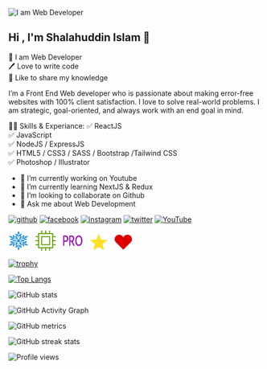 ![I am Web Developer](https://scontent.fdac8-1.fna.fbcdn.net/v/t1.6435-9/90941573_1069297533432452_3140343416680873984_n.jpg?_nc_cat=101&ccb=1-5&_nc_sid=e3f864&_nc_eui2=AeGm6OqlBzuilV3InQ74YRGk4N4joQV-laLg3iOhBX6VoigTEbzbH3bhAOKzDGmjuW8mrkDWRQpayEbLT1Bk22TG&_nc_ohc=jZSeS_HoAyEAX_BHNh7&_nc_ht=scontent.fdac8-1.fna&oh=00_AT8R_VjuRKgoZ9bPPLwu7wmHFjMSp2j6LpkO-QxuFfWuSA&oe=62602B11)
## Hi , I'm Shalahuddin Islam 👋
<p>
👑 I am Web Developer <br>
🖊️ Love to write code <br>
🎤 Like to share my knowledge <br> </p>

I’m a Front End Web developer who is passionate about making error-free websites with 100% client satisfaction. I love to solve real-world problems. I am strategic, goal-oriented, and always work with an end goal in mind.

👨‍💻 Skills & Experiance:
✅ ReactJS <br>
✅ JavaScript <br>
✅ NodeJS / ExpressJS  <br>
✅ HTML5 / CSS3 / SASS / Bootstrap /Tailwind CSS <br>
✅ Photoshop / Illustrator 

- 🔭 I’m currently working on Youtube 
- 🌱 I’m currently learning NextJS & Redux
- 👯 I’m looking to collaborate on Github 
- 💬 Ask me about Web Development 


[<img src='https://cdn.jsdelivr.net/npm/simple-icons@3.0.1/icons/github.svg' alt='github' height='40'>](https://github.com/Shalahuddin365)  [<img src='https://cdn.jsdelivr.net/npm/simple-icons@3.0.1/icons/facebook.svg' alt='facebook' height='40'>](https://www.facebook.com/shalahuddin011)  [<img src='https://cdn.jsdelivr.net/npm/simple-icons@3.0.1/icons/instagram.svg' alt='instagram' height='40'>](https://www.instagram.com/shalahuddin011/)  [<img src='https://cdn.jsdelivr.net/npm/simple-icons@3.0.1/icons/twitter.svg' alt='twitter' height='40'>](https://twitter.com/shalahuddin011)  [<img src='https://cdn.jsdelivr.net/npm/simple-icons@3.0.1/icons/youtube.svg' alt='YouTube' height='40'>](https://www.youtube.com/channel/UCx2AZeK69z7jabI6kBzXJQA)  

<a href='https://archiveprogram.github.com/'><img src='https://raw.githubusercontent.com/acervenky/animated-github-badges/master/assets/acbadge.gif' width='40' height='40'></a> <a href='https://docs.github.com/en/developers'><img src='https://raw.githubusercontent.com/acervenky/animated-github-badges/master/assets/devbadge.gif' width='40' height='40'></a> <a href='https://github.com/pricing'><img src='https://raw.githubusercontent.com/acervenky/animated-github-badges/master/assets/pro.gif' width='40' height='40'></a> <a href='https://stars.github.com/'><img src='https://raw.githubusercontent.com/acervenky/animated-github-badges/master/assets/starbadge.gif' width='35' height='35'></a> <a href='https://docs.github.com/en/github/supporting-the-open-source-community-with-github-sponsors'><img src='https://raw.githubusercontent.com/acervenky/animated-github-badges/master/assets/sponsorbadge.gif' width='35' height='35'></a> 

[![trophy](https://github-profile-trophy.vercel.app/?username=Shalahuddin365)](https://github.com/ryo-ma/github-profile-trophy)

[![Top Langs](https://github-readme-stats.vercel.app/api/top-langs/?username=Shalahuddin365)](https://github.com/anuraghazra/github-readme-stats)

![GitHub stats](https://github-readme-stats.vercel.app/api?username=Shalahuddin365&show_icons=true&count_private=true)  

![GitHub Activity Graph](https://activity-graph.herokuapp.com/graph?username=Shalahuddin365)  

![GitHub metrics](https://metrics.lecoq.io/Shalahuddin365)  

![GitHub streak stats](https://github-readme-streak-stats.herokuapp.com/?user=Shalahuddin365)  

![Profile views](https://gpvc.arturio.dev/Shalahuddin365)  
